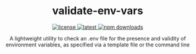 <h1 align="center">validate-env-vars</h1>

<div align="center">
    <a href="https://github.com/mui/material-ui/blob/HEAD/LICENSE">
        <img src="https://img.shields.io/badge/license-MIT-blue.svg" alt="license">
    </a>
    <a href="https://www.npmjs.com/package/@noahtigner/validate-env-vars">
        <img src="https://img.shields.io/npm/v/@noahtigner/validate-env-vars/latest.svg" alt="latest">
    </a>
    <a href="https://www.npmjs.com/package/@noahtigner/validate-env-vars">
        <img src="https://img.shields.io/npm/dm/@noahtigner/validate-env-vars.svg" alt="npm downloads">
    </a>
</div>

<p align="center">
    A lightweight utility to check an .env file for the presence and validity of environment variables, as specified via a template file or the command line
</p>

